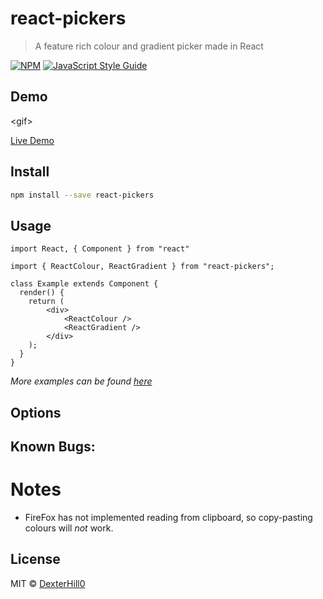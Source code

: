 # react-pickers

> A feature rich colour and gradient picker made in React

[![NPM](https://img.shields.io/npm/v/@dexterhill0/react-pickers.svg)](https://www.npmjs.com/package/@dexterhill0/react-pickers) [![JavaScript Style Guide](https://img.shields.io/badge/code_style-standard-brightgreen.svg)](https://standardjs.com)

## Demo

\<gif>

[Live Demo]()

## Install

```bash
npm install --save react-pickers
```

## Usage

```tsx
import React, { Component } from "react"

import { ReactColour, ReactGradient } from "react-pickers";

class Example extends Component {
  render() {
    return (
        <div>
            <ReactColour />
            <ReactGradient />
        </div>
    );
  }
}
```
*More examples can be found [here]()*

## Options



## Known Bugs:

# Notes
* FireFox has not implemented reading from clipboard, so copy-pasting colours will *not* work.


## License

MIT © [DexterHill0](https://github.com/DexterHill0)
